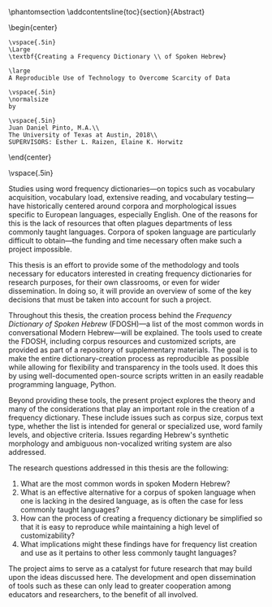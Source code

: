 \phantomsection
\addcontentsline{toc}{section}{Abstract}

\begin{center}

    \vspace{.5in}
    \Large
    \textbf{Creating a Frequency Dictionary \\ of Spoken Hebrew}

    \large
    A Reproducible Use of Technology to Overcome Scarcity of Data

    \vspace{.5in}
    \normalsize
    by

    \vspace{.5in}
    Juan Daniel Pinto, M.A.\\
    The University of Texas at Austin, 2018\\
    SUPERVISORS: Esther L. Raizen, Elaine K. Horwitz

\end{center}

\vspace{.5in}

<!-- 350 word limit. -->

Studies using word frequency dictionaries—on topics such as vocabulary acquisition, vocabulary load, extensive reading, and vocabulary testing—have historically centered around corpora and morphological issues specific to European languages, especially English. One of the reasons for this is the lack of resources that often plagues departments of less commonly taught languages. Corpora of spoken language are particularly difficult to obtain—the funding and time necessary often make such a project impossible.

This thesis is an effort to provide some of the methodology and tools necessary for educators interested in creating frequency dictionaries for research purposes, for their own classrooms, or even for wider dissemination. In doing so, it will provide an overview of some of the key decisions that must be taken into account for such a project.

Throughout this thesis, the creation process behind the *Frequency Dictionary of Spoken Hebrew* (FDOSH)—a list of the most common words in conversational Modern Hebrew—will be explained. The tools used to create the FDOSH, including corpus resources and customized scripts, are provided as part of a repository of supplementary materials. The goal is to make the entire dictionary-creation process as reproducible as possible while allowing for flexibility and transparency in the tools used. It does this by using well-documented open-source scripts written in an easily readable programming language, Python.

Beyond providing these tools, the present project explores the theory and many of the considerations that play an important role in the creation of a frequency dictionary. These include issues such as corpus size, corpus text type, whether the list is intended for general or specialized use, word family levels, and objective criteria. Issues regarding Hebrew's synthetic morphology and ambiguous non-vocalized writing system are also addressed.

The research questions addressed in this thesis are the following:

1. What are the most common words in spoken Modern Hebrew?
2. What is an effective alternative for a corpus of spoken language when one is lacking in the desired language, as is often the case for less commonly taught languages?
3. How can the process of creating a frequency dictionary be simplified so that it is easy to reproduce while maintaining a high level of customizability?
4. What implications might these findings have for frequency list creation and use as it pertains to other less commonly taught languages?

The project aims to serve as a catalyst for future research that may build upon the ideas discussed here. The development and open dissemination of tools such as these can only lead to greater cooperation among educators and researchers, to the benefit of all involved.
